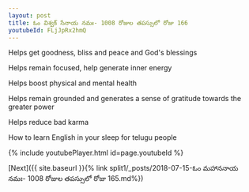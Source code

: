 ```yaml
---
layout: post
title: ఓం విశ్వక్ సేనాయ నమః- 1008 రోజుల తపస్సులో రోజు 166
youtubeId: FLjJpRx2hmQ
---
```

 
 
Helps get goodness, bliss and peace and God's blessings
 
Helps remain focused, help generate inner energy 
 
Helps boost physical and mental health 
 
Helps remain grounded and generates a sense of gratitude towards the greater power 
 
Helps reduce bad karma
 
How to learn English in your sleep for telugu people
 
 
 
 


{% include youtubePlayer.html id=page.youtubeId %}
 
[Next]({{ site.baseurl }}{% link split1/_posts/2018-07-15-ఓం మహాననాయ నమః- 1008 రోజుల తపస్సులో రోజు 165.md%})
 
